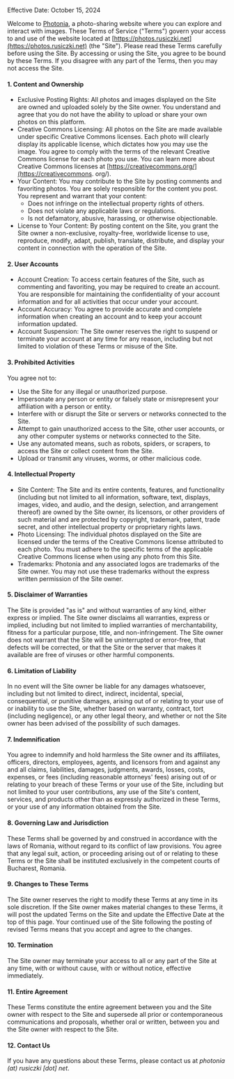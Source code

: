 Effective Date: October 15, 2024

Welcome to [Photonia](https://photos.rusiczki.net), a photo-sharing website where you can explore and interact with images. These Terms of Service ("Terms") govern your access to and use of the website located at [https://photos.rusiczki.net](https://photos.rusiczki.net) (the "Site"). Please read these Terms carefully before using the Site. By accessing or using the Site, you agree to be bound by these Terms. If you disagree with any part of the Terms, then you may not access the Site.

#### 1. Content and Ownership

   - Exclusive Posting Rights: All photos and images displayed on the Site are owned and uploaded solely by the Site owner. You understand and agree that you do not have the ability to upload or share your own photos on this platform.
   - Creative Commons Licensing: All photos on the Site are made available under specific Creative Commons licenses. Each photo will clearly display its applicable license, which dictates how you may use the image. You agree to comply with the terms of the relevant Creative Commons license for each photo you use. You can learn more about Creative Commons licenses at [https://creativecommons.org/](https://creativecommons. org/).
   - Your Content: You may contribute to the Site by posting comments and favoriting photos. You are solely responsible for the content you post. You represent and warrant that your content:
     - Does not infringe on the intellectual property rights of others.
     - Does not violate any applicable laws or regulations.
     - Is not defamatory, abusive, harassing, or otherwise objectionable.
   - License to Your Content: By posting content on the Site, you grant the Site owner a non-exclusive, royalty-free, worldwide license to use, reproduce, modify, adapt, publish, translate, distribute, and display your content in connection with the operation of the Site.

#### 2. User Accounts

   - Account Creation: To access certain features of the Site, such as commenting and favoriting, you may be required to create an account. You are responsible for maintaining the confidentiality of your account information and for all activities that occur under your account.
   - Account Accuracy: You agree to provide accurate and complete information when creating an account and to keep your account information updated.
   - Account Suspension: The Site owner reserves the right to suspend or terminate your account at any time for any reason, including but not limited to violation of these Terms or misuse of the Site.

#### 3. Prohibited Activities

   You agree not to:

   - Use the Site for any illegal or unauthorized purpose.
   - Impersonate any person or entity or falsely state or misrepresent your affiliation with a person or entity.
   - Interfere with or disrupt the Site or servers or networks connected to the Site.
   - Attempt to gain unauthorized access to the Site, other user accounts, or any other computer systems or networks connected to the Site.
   - Use any automated means, such as robots, spiders, or scrapers, to access the Site or collect content from the Site.
   - Upload or transmit any viruses, worms, or other malicious code.

#### 4. Intellectual Property

   - Site Content: The Site and its entire contents, features, and functionality (including but not limited to all information, software, text, displays, images, video, and audio, and the design, selection, and arrangement thereof) are owned by the Site owner, its licensors, or other providers of such material and are protected by copyright, trademark, patent, trade secret, and other intellectual property or proprietary rights laws.
   - Photo Licensing: The individual photos displayed on the Site are licensed under the terms of the Creative Commons license attributed to each photo. You must adhere to the specific terms of the applicable Creative Commons license when using any photo from this Site.
   - Trademarks: Photonia and any associated logos are trademarks of the Site owner. You may not use these trademarks without the express written permission of the Site owner.

#### 5. Disclaimer of Warranties

   The Site is provided "as is" and without warranties of any kind, either express or implied. The Site owner disclaims all warranties, express or implied, including but not limited to implied warranties of merchantability, fitness for a particular purpose, title, and non-infringement. The Site owner does not warrant that the Site will be uninterrupted or error-free, that defects will be corrected, or that the Site or the server that makes it available are free of viruses or other harmful components.

#### 6. Limitation of Liability

   In no event will the Site owner be liable for any damages whatsoever, including but not limited to direct, indirect, incidental, special, consequential, or punitive damages, arising out of or relating to your use of or inability to use the Site, whether based on warranty, contract, tort (including negligence), or any other legal theory, and whether or not the Site owner has been advised of the possibility of such damages.

#### 7. Indemnification

   You agree to indemnify and hold harmless the Site owner and its affiliates, officers, directors, employees, agents, and licensors from and against any and all claims, liabilities, damages, judgments, awards, losses, costs, expenses, or fees (including reasonable attorneys' fees) arising out of or relating to your breach of these Terms or your use of the Site, including but not limited to your user contributions, any use of the Site's content, services, and products other than as expressly authorized in these Terms, or your use of any information obtained from the Site.

#### 8. Governing Law and Jurisdiction

   These Terms shall be governed by and construed in accordance with the laws of Romania, without regard to its conflict of law provisions. You agree that any legal suit, action, or proceeding arising out of or relating to these Terms or the Site shall be instituted exclusively in the competent courts of Bucharest, Romania.

#### 9. Changes to These Terms

   The Site owner reserves the right to modify these Terms at any time in its sole discretion. If the Site owner makes material changes to these Terms, it will post the updated Terms on the Site and update the Effective Date at the top of this page. Your continued use of the Site following the posting of revised Terms means that you accept and agree to the changes.

#### 10. Termination

   The Site owner may terminate your access to all or any part of the Site at any time, with or without cause, with or without notice, effective immediately.

#### 11. Entire Agreement

   These Terms constitute the entire agreement between you and the Site owner with respect to the Site and supersede all prior or contemporaneous communications and proposals, whether oral or written, between you and the Site owner with respect to the Site.

#### 12. Contact Us

   If you have any questions about these Terms, please contact us at *photonia (at) rusiczki \[dot\] net*.
